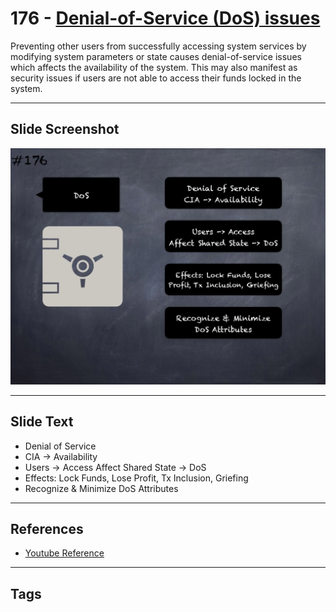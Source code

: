 # 176 - [Denial-of-Service (DoS) issues](Denial-of-Service%20(DoS)%20issues.md)
Preventing other users from successfully accessing system services by modifying system parameters or state causes denial-of-service issues which affects the availability of the system. This may also manifest as security issues if users are not able to access their funds locked in the system.
___
## Slide Screenshot
![0176.png](../../images/5.Pitfalls%20and%20Best%20Practices%20201/176.png)
___
## Slide Text
- Denial of Service
- CIA -> Availability
- Users -> Access Affect Shared State -> DoS
- Effects: Lock Funds, Lose Profit, Tx Inclusion, Griefing
- Recognize & Minimize DoS Attributes
___
## References
- [Youtube Reference](https://youtu.be/IVbEIbIpWUY?t=948)
___
## Tags